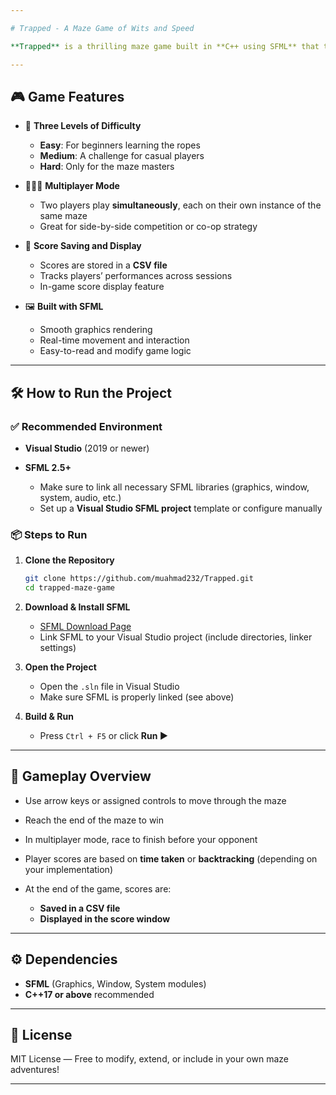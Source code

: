 ```yaml
---

# Trapped - A Maze Game of Wits and Speed

**Trapped** is a thrilling maze game built in **C++ using SFML** that tests your logic, timing, and strategy. Navigate through complex mazes with increasing difficulty — or compete with a friend in multiplayer mode. Whether you're solving alone or racing side by side, you’ll need focus and fast reflexes to escape.

---
```


## 🎮 Game Features

* 🧩 **Three Levels of Difficulty**

  * **Easy**: For beginners learning the ropes
  * **Medium**: A challenge for casual players
  * **Hard**: Only for the maze masters

* 🧑‍🤝‍🧑 **Multiplayer Mode**

  * Two players play **simultaneously**, each on their own instance of the same maze
  * Great for side-by-side competition or co-op strategy

* 📝 **Score Saving and Display**

  * Scores are stored in a **CSV file**
  * Tracks players’ performances across sessions
  * In-game score display feature

* 🖼️ **Built with SFML**

  * Smooth graphics rendering
  * Real-time movement and interaction
  * Easy-to-read and modify game logic

---

## 🛠️ How to Run the Project

### ✅ Recommended Environment

* **Visual Studio** (2019 or newer)
* **SFML 2.5+**

  * Make sure to link all necessary SFML libraries (graphics, window, system, audio, etc.)
  * Set up a **Visual Studio SFML project** template or configure manually

### 📦 Steps to Run

1. **Clone the Repository**

   ```bash
   git clone https://github.com/muahmad232/Trapped.git
   cd trapped-maze-game
   ```

2. **Download & Install SFML**

   * [SFML Download Page](https://www.sfml-dev.org/download.php)
   * Link SFML to your Visual Studio project (include directories, linker settings)

3. **Open the Project**

   * Open the `.sln` file in Visual Studio
   * Make sure SFML is properly linked (see above)

4. **Build & Run**

   * Press `Ctrl + F5` or click **Run ▶️**

---

## 🧠 Gameplay Overview

* Use arrow keys or assigned controls to move through the maze
* Reach the end of the maze to win
* In multiplayer mode, race to finish before your opponent
* Player scores are based on **time taken** or **backtracking** (depending on your implementation)
* At the end of the game, scores are:

  * **Saved in a CSV file**
  * **Displayed in the score window**

---

## ⚙️ Dependencies

* **SFML** (Graphics, Window, System modules)
* **C++17 or above** recommended

---

## 📄 License

MIT License — Free to modify, extend, or include in your own maze adventures!

---

